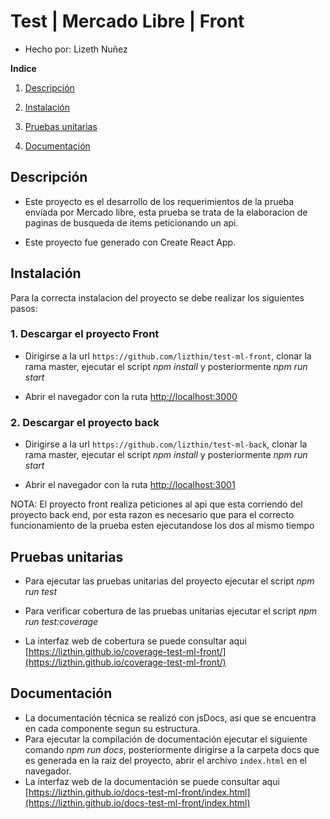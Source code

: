 # Test | Mercado Libre | Front

- Hecho por: Lizeth Nuñez

**Indice**

1. [Descripción](#description)

2. [Instalación](#install)

3. [Pruebas unitarias](#unittest)

4. [Documentación](#docs)

<a id="description"></a>

## Descripción

- Este proyecto es el desarrollo de los requerimientos de la prueba enviada por Mercado libre, esta prueba se trata de la elaboracion de paginas de busqueda de items peticionando un api.

- Este proyecto fue generado con Create React App.
<a id="install"></a>

## Instalación

Para la correcta instalacion del proyecto se debe realizar los siguientes pasos:

### 1. Descargar el proyecto Front

- Dirigirse a la url `https://github.com/lizthin/test-ml-front`, clonar la rama master, ejecutar el script _npm install_ y posteriormente _npm run start_

- Abrir el navegador con la ruta [http://localhost:3000](http://localhost:3000)

### 2. Descargar el proyecto back

- Dirigirse a la url `https://github.com/lizthin/test-ml-back`, clonar la rama master, ejecutar el script _npm install_ y posteriormente _npm run start_

- Abrir el navegador con la ruta [http://localhost:3001](http://localhost:3001)

NOTA: El proyecto front realiza peticiones al api que esta corriendo del proyecto back end, por esta razon es necesario que para el correcto funcionamiento de la prueba esten ejecutandose los dos al mismo tiempo

<a id="unittest"></a>

## Pruebas unitarias

- Para ejecutar las pruebas unitarias del proyecto ejecutar el script _npm run test_
- Para verificar cobertura de las pruebas unitarias ejecutar el script _npm run test:coverage_

- La interfaz web de cobertura se puede consultar aqui [https://lizthin.github.io/coverage-test-ml-front/](https://lizthin.github.io/coverage-test-ml-front/)

<a id="docs"></a>

## Documentación

- La documentación técnica se realizó con jsDocs, asi que se encuentra en cada componente segun su estructura.
- Para ejecutar la compilación de documentación ejecutar el siguiente comando *npm run docs*, posteriormente dirigirse a la carpeta docs que es generada en la raiz del proyecto, abrir el archivo `index.html` en el navegador.
- La interfaz web de la documentación se puede consultar aqui [https://lizthin.github.io/docs-test-ml-front/index.html](https://lizthin.github.io/docs-test-ml-front/index.html)